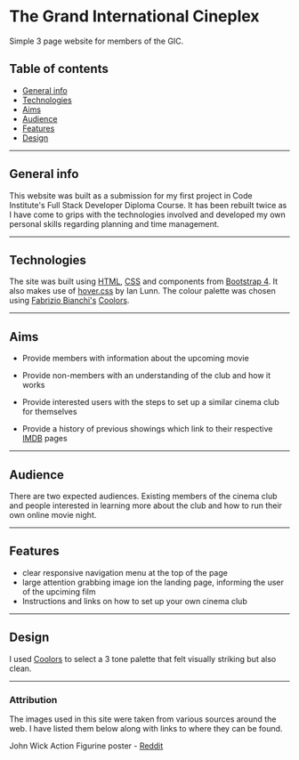 # The Grand International Cineplex

Simple 3 page website for members of the GIC.

## Table of contents
* [General info](#general-info)
* [Technologies](#technologies)
* [Aims](#aims)
* [Audience](#audience)
* [Features](#features)
* [Design](#design)


---

## General info
This website was built as a submission for my first project in Code Institute's Full Stack Developer Diploma Course. It has been rebuilt twice as I have come to grips with the technologies involved and developed my own personal skills regarding planning and time management.

---

## Technologies
The site was built using [HTML](https://en.wikipedia.org/wiki/HTML), [CSS](https://en.wikipedia.org/wiki/CSS) and components from [Bootstrap 4](https://getbootstrap.com/). It also makes use of [hover.css](https://ianlunn.github.io/Hover/) by Ian Lunn. The colour palette was chosen using [Fabrizio Bianchi's](fabrizio.io) [Coolors](https://coolors.co).

---

## Aims

- Provide members with information about the upcoming movie

- Provide non-members with an understanding of the club and how it works

- Provide interested users with the steps to set up a similar cinema club for themselves

- Provide a history of previous showings which link to their respective [IMDB](https://www.imdb.com/) pages

---

## Audience

There are two expected audiences. Existing members of the cinema club and people interested in learning more about the club and how to run their own online movie night.

---

## Features

- clear responsive navigation menu at the top of the page
- large attention grabbing image ion the landing page, informing the user of the upciming film
- Instructions and links on how to set up your own cinema club

---

## Design

I used [Coolors](https://coolors.co) to select a 3 tone palette that felt visually striking but also clean.

---


### Attribution

The images used in this site were taken from various sources around the web. I have listed them below along with links to where they can be found.

John Wick Action Figurine poster - [Reddit](https://www.reddit.com/r/ActionFigures/comments/d3hssl/recreated_the_john_wick_2_poster_hope_you_all/)